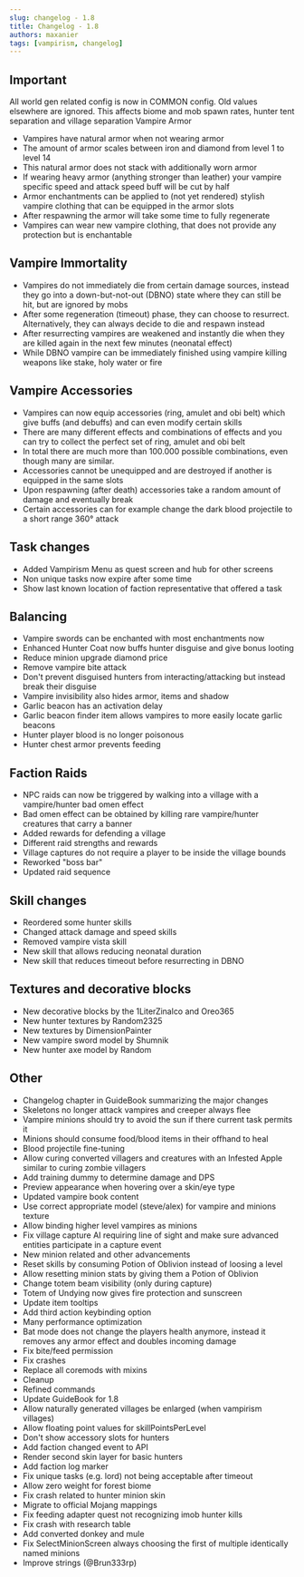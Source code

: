 ```yaml
---
slug: changelog - 1.8
title: Changelog - 1.8
authors: maxanier
tags: [vampirism, changelog]
---
```



## Important

All world gen related config is now in COMMON config. Old values elsewhere are ignored. This affects biome and mob spawn rates, hunter tent separation and village separation
Vampire Armor

- Vampires have natural armor when not wearing armor
- The amount of armor scales between iron and diamond from level 1 to level 14
- This natural armor does not stack with additionally worn armor
- If wearing heavy armor (anything stronger than leather) your vampire specific speed and attack speed buff will be cut by half
- Armor enchantments can be applied to (not yet rendered) stylish vampire clothing that can be equipped in the armor slots
- After respawning the armor will take some time to fully regenerate
- Vampires can wear new vampire clothing, that does not provide any protection but is enchantable

## Vampire Immortality

- Vampires do not immediately die from certain damage sources, instead they go into a down-but-not-out (DBNO) state where they can still be hit, but are ignored by mobs
- After some regeneration (timeout) phase, they can choose to resurrect. Alternatively, they can always decide to die and respawn instead
- After resurrecting vampires are weakened and instantly die when they are killed again in the next few minutes (neonatal effect)
- While DBNO vampire can be immediately finished using vampire killing weapons like stake, holy water or fire

## Vampire Accessories

- Vampires can now equip accessories (ring, amulet and obi belt) which give buffs (and debuffs) and can even modify certain skills
- There are many different effects and combinations of effects and you can try to collect the perfect set of ring, amulet and obi belt
- In total there are much more than 100.000 possible combinations, even though many are similar.
- Accessories cannot be unequipped and are destroyed if another is equipped in the same slots
- Upon respawning (after death) accessories take a random amount of damage and eventually break
- Certain accessories can for example change the dark blood projectile to a short range 360° attack

## Task changes

- Added Vampirism Menu as quest screen and hub for other screens
- Non unique tasks now expire after some time
- Show last known location of faction representative that offered a task

## Balancing

- Vampire swords can be enchanted with most enchantments now
- Enhanced Hunter Coat now buffs hunter disguise and give bonus looting
- Reduce minion upgrade diamond price
- Remove vampire bite attack
- Don't prevent disguised hunters from interacting/attacking but instead break their disguise
- Vampire invisibility also hides armor, items and shadow
- Garlic beacon has an activation delay
- Garlic beacon finder item allows vampires to more easily locate garlic beacons
- Hunter player blood is no longer poisonous
- Hunter chest armor prevents feeding

## Faction Raids

- NPC raids can now be triggered by walking into a village with a vampire/hunter bad omen effect
- Bad omen effect can be obtained by killing rare vampire/hunter creatures that carry a banner
- Added rewards for defending a village
- Different raid strengths and rewards
- Village captures do not require a player to be inside the village bounds
- Reworked "boss bar"
- Updated raid sequence

## Skill changes

- Reordered some hunter skills
- Changed attack damage and speed skills
- Removed vampire vista skill
- New skill that allows reducing neonatal duration
- New skill that reduces timeout before resurrecting in DBNO

## Textures and decorative blocks

- New decorative blocks by the 1LiterZinalco and Oreo365
- New hunter textures by Random2325
- New textures by DimensionPainter
- New vampire sword model by Shumnik
- New hunter axe model by Random

## Other

- Changelog chapter in GuideBook summarizing the major changes
- Skeletons no longer attack vampires and creeper always flee
- Vampire minions should try to avoid the sun if there current task permits it
- Minions should consume food/blood items in their offhand to heal
- Blood projectile fine-tuning
- Allow curing converted villagers and creatures with an Infested Apple similar to curing zombie villagers
- Add training dummy to determine damage and DPS
- Preview appearance when hovering over a skin/eye type
- Updated vampire book content
- Use correct appropriate model (steve/alex) for vampire and minions texture
- Allow binding higher level vampires as minions
- Fix village capture AI requiring line of sight and make sure advanced entities participate in a capture event
- New minion related and other advancements
- Reset skills by consuming Potion of Oblivion instead of loosing a level
- Allow resetting minion stats by giving them a Potion of Oblivion
- Change totem beam visibility (only during capture)
- Totem of Undying now gives fire protection and sunscreen
- Update item tooltips
- Add third action keybinding option
- Many performance optimization
- Bat mode does not change the players health anymore, instead it removes any armor effect and doubles incoming damage
- Fix bite/feed permission
- Fix crashes
- Replace all coremods with mixins
- Cleanup
- Refined commands
- Update GuideBook for 1.8
- Allow naturally generated villages be enlarged (when vampirism villages)
- Allow floating point values for skillPointsPerLevel
- Don't show accessory slots for hunters
- Add faction changed event to API
- Render second skin layer for basic hunters
- Add faction log marker
- Fix unique tasks (e.g. lord) not being acceptable after timeout
- Allow zero weight for forest biome
- Fix crash related to hunter minion skin
- Migrate to official Mojang mappings
- Fix feeding adapter quest not recognizing imob hunter kills
- Fix crash with research table
- Add converted donkey and mule
- Fix SelectMinionScreen always choosing the first of multiple identically named minions
- Improve strings (@Brun333rp)

